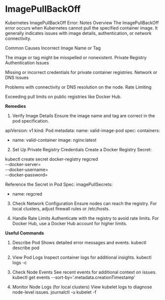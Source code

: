 # ImagePullBackOff
Kubernetes ImagePullBackOff Error: Notes
Overview
The ImagePullBackOff error occurs when Kubernetes cannot pull the specified container image. It generally indicates issues with image details, authentication, or network connectivity.

Common Causes
Incorrect Image Name or Tag

The image or tag might be misspelled or nonexistent.
Private Registry Authentication Issues

Missing or incorrect credentials for private container registries.
Network or DNS Issues

Problems with connectivity or DNS resolution on the node.
Rate Limiting

Exceeding pull limits on public registries like Docker Hub.

**Remedies**
1. Verify Image Details
Ensure the image name and tag are correct in the pod specification.

apiVersion: v1
kind: Pod
metadata:
  name: valid-image-pod
spec:
  containers:
  - name: valid-container
    image: nginx:latest
    
2. Set Up Private Registry Credentials
Create a Docker Registry Secret:

kubectl create secret docker-registry regcred \
  --docker-server=<registry-url> \
  --docker-username=<username> \
  --docker-password=<password>

Reference the Secret in Pod Spec:
imagePullSecrets:
- name: regcred

3. Check Network Configuration
Ensure nodes can reach the registry. For local clusters, adjust firewall rules or /etc/hosts.

4. Handle Rate Limits
Authenticate with the registry to avoid rate limits. For Docker Hub, use a Docker Hub account for higher limits.

**Useful Commands**
1. Describe Pod
Shows detailed error messages and events.
kubectl describe pod <pod-name>

2. View Pod Logs
Inspect container logs for additional insights.
kubectl logs <pod-name> -c <container-name>

3. Check Node Events
See recent events for additional context on issues.
kubectl get events --sort-by='.metadata.creationTimestamp'

4. Monitor Node Logs (for local clusters)
View kubelet logs to diagnose node-level issues.
journalctl -u kubelet -f
